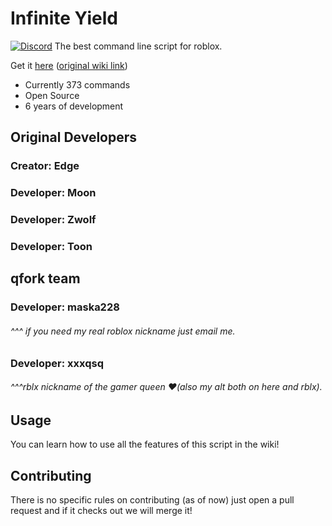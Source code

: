 # Infinite Yield
[![Discord](https://media.discordapp.net/attachments/338403017894395905/668536741942263808/Discord-Logo-Color.png)](https://discord.io/infiniteyield)
The best command line script for roblox.

Get it [here](https://github.com/maska228/infiniteyieldthequeenfork/wiki) ([original wiki link](https://github.com/EdgeIY/infiniteyield/wiki))

 - Currently 373 commands
 - Open Source
 - 6 years of development

## Original Developers
### Creator: Edge

### Developer: Moon
### Developer: Zwolf
### Developer: Toon

## qfork team
### Developer: maska228
###### ^^^ if you need my real roblox nickname just email me.
### Developer: xxxqsq
###### ^^^rblx nickname of the gamer queen :heart:(also my alt both on here and rblx).

## Usage
You can learn how to use all the features of this script in the wiki!

## Contributing
There is no specific rules on contributing (as of now) just open a pull request and if it checks out we will merge it!
